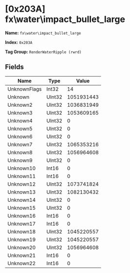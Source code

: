 # [0x203A] fx\water\impact_bullet_large

**Name:** ```fx\water\impact_bullet_large```

**Index:** ```0x203A```

**Tag Group:** ```RenderWaterRipple (rwrd)```

## Fields

Name	| Type	| Value
---	|---	|---	|
UnknownFlags	|Int32	|14
Unknown	|UInt32	|1051931443
Unknown2	|UInt32	|1036831949
Unknown3	|UInt32	|1053609165
Unknown4	|UInt32	|0
Unknown5	|UInt32	|0
Unknown6	|UInt32	|0
Unknown7	|UInt32	|1065353216
Unknown8	|UInt32	|1056964608
Unknown9	|UInt32	|0
Unknown10	|Int16	|0
Unknown11	|Int16	|0
Unknown12	|UInt32	|1073741824
Unknown13	|UInt32	|1082130432
Unknown14	|UInt32	|0
Unknown15	|UInt32	|0
Unknown16	|Int16	|0
Unknown17	|Int16	|0
Unknown18	|UInt32	|1045220557
Unknown19	|UInt32	|1045220557
Unknown20	|UInt32	|1056964608
Unknown21	|Int16	|0
Unknown22	|Int16	|0


